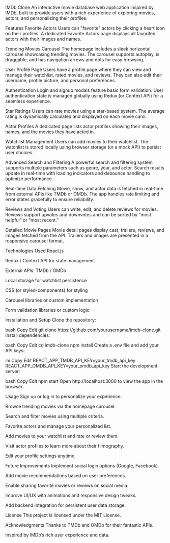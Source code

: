 IMDb Clone
An interactive movie database web application inspired by IMDb, built to provide users with a rich experience of exploring movies, actors, and personalizing their profiles.

Features
Favorite Actors
Users can "favorite" actors by clicking a heart icon on their profiles. A dedicated Favorite Actors page displays all favorited actors with their images and names.

Trending Movies Carousel
The homepage includes a sleek horizontal carousel showcasing trending movies. The carousel supports autoplay, is draggable, and has navigation arrows and dots for easy browsing.

User Profile Page
Users have a profile page where they can view and manage their watchlist, rated movies, and reviews. They can also edit their username, profile picture, and personal preferences.

Authentication
Login and signup modals feature basic form validation. User authentication state is managed globally using Redux (or Context API) for a seamless experience.

Star Ratings
Users can rate movies using a star-based system. The average rating is dynamically calculated and displayed on each movie card.

Actor Profiles
A dedicated page lists actor profiles showing their images, names, and the movies they have acted in.

Watchlist Management
Users can add movies to their watchlist. The watchlist is stored locally using browser storage (or a mock API) to persist user choices.

Advanced Search and Filtering
A powerful search and filtering system supports multiple parameters such as genre, year, and actor. Search results update in real-time with loading indicators and debounce handling to optimize performance.

Real-time Data Fetching
Movie, show, and actor data is fetched in real-time from external APIs like TMDb or OMDb. The app handles rate limiting and error states gracefully to ensure reliability.

Reviews and Voting
Users can write, edit, and delete reviews for movies. Reviews support upvotes and downvotes and can be sorted by “most helpful” or “most recent.”

Detailed Movie Pages
Movie detail pages display cast, trailers, reviews, and images fetched from the API. Trailers and images are presented in a responsive carousel format.

Technologies Used
React.js

Redux / Context API for state management

External APIs: TMDb / OMDb

Local storage for watchlist persistence

CSS (or styled-components) for styling

Carousel libraries or custom implementation

Form validation libraries or custom logic

Installation and Setup
Clone the repository:

bash
Copy
Edit
git clone https://github.com/yourusername/imdb-clone.git
Install dependencies:

bash
Copy
Edit
cd imdb-clone
npm install
Create a .env file and add your API keys:

ini
Copy
Edit
REACT_APP_TMDB_API_KEY=your_tmdb_api_key
REACT_APP_OMDB_API_KEY=your_omdb_api_key
Start the development server:

bash
Copy
Edit
npm start
Open http://localhost:3000 to view the app in the browser.

Usage
Sign up or log in to personalize your experience.

Browse trending movies via the homepage carousel.

Search and filter movies using multiple criteria.

Favorite actors and manage your personalized list.

Add movies to your watchlist and rate or review them.

Visit actor profiles to learn more about their filmography.

Edit your profile settings anytime.

Future Improvements
Implement social login options (Google, Facebook).

Add movie recommendations based on user preferences.

Enable sharing favorite movies or reviews on social media.

Improve UI/UX with animations and responsive design tweaks.

Add backend integration for persistent user data storage.

License
This project is licensed under the MIT License.

Acknowledgments
Thanks to TMDb and OMDb for their fantastic APIs.

Inspired by IMDb’s rich user experience and data.

